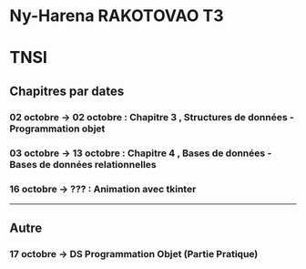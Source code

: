 # Ny-Harena RAKOTOVAO T3

# TNSI
## Chapitres par dates
### 02 octobre -> 02 octobre : Chapitre 3 , Structures de données - Programmation objet
### 03 octobre -> 13 octobre : Chapitre 4 , Bases de données - Bases de données relationnelles
### 16 octobre -> ??? : Animation avec tkinter

_______________________________________________________________________________________________

## Autre
### 17 octobre -> DS Programmation Objet (Partie Pratique)
